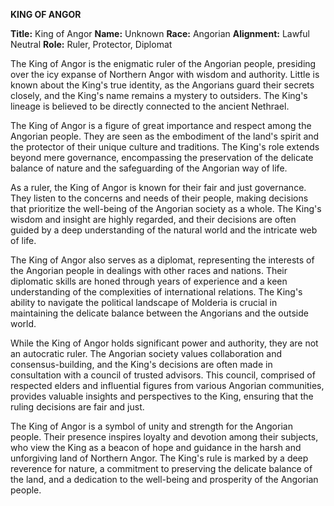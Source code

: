 **KING OF ANGOR**

**Title:** King of Angor
**Name:** Unknown
**Race:** Angorian
**Alignment:** Lawful Neutral
**Role:** Ruler, Protector, Diplomat

The King of Angor is the enigmatic ruler of the Angorian people, presiding over the icy expanse of Northern Angor with wisdom and authority. Little is known about the King's true identity, as the Angorians guard their secrets closely, and the King's name remains a mystery to outsiders. The King's lineage is believed to be directly connected to the ancient Nethrael.

The King of Angor is a figure of great importance and respect among the Angorian people. They are seen as the embodiment of the land's spirit and the protector of their unique culture and traditions. The King's role extends beyond mere governance, encompassing the preservation of the delicate balance of nature and the safeguarding of the Angorian way of life.

As a ruler, the King of Angor is known for their fair and just governance. They listen to the concerns and needs of their people, making decisions that prioritize the well-being of the Angorian society as a whole. The King's wisdom and insight are highly regarded, and their decisions are often guided by a deep understanding of the natural world and the intricate web of life.

The King of Angor also serves as a diplomat, representing the interests of the Angorian people in dealings with other races and nations. Their diplomatic skills are honed through years of experience and a keen understanding of the complexities of international relations. The King's ability to navigate the political landscape of Molderia is crucial in maintaining the delicate balance between the Angorians and the outside world.

While the King of Angor holds significant power and authority, they are not an autocratic ruler. The Angorian society values collaboration and consensus-building, and the King's decisions are often made in consultation with a council of trusted advisors. This council, comprised of respected elders and influential figures from various Angorian communities, provides valuable insights and perspectives to the King, ensuring that the ruling decisions are fair and just.

The King of Angor is a symbol of unity and strength for the Angorian people. Their presence inspires loyalty and devotion among their subjects, who view the King as a beacon of hope and guidance in the harsh and unforgiving land of Northern Angor. The King's rule is marked by a deep reverence for nature, a commitment to preserving the delicate balance of the land, and a dedication to the well-being and prosperity of the Angorian people.